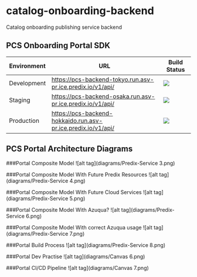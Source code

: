 # catalog-onboarding-backend
 Catalog onboarding publishing service backend

## PCS Onboarding Portal SDK
Environment | URL | Build Status
--- | --- | ---
Development | https://pcs-backend-tokyo.run.asv-pr.ice.predix.io/v1/api/ | <a href='http://predix1.jenkins.build.ge.com/job/PredixSolutions/predix-catalog-onboarding-services/pcs-portal-backend-dev'><img src='http://predix1.jenkins.build.ge.com/buildStatus/icon?job=PredixSolutions/predix-catalog-onboarding-services/pcs-portal-backend-dev'></a>
Staging | https://pcs-backend-osaka.run.asv-pr.ice.predix.io/v1/api/ | <a href='http://predix1.jenkins.build.ge.com/job/PredixSolutions/job/predix-catalog-onboarding-services/job/pcs-portal-frontend-staging/'><img src='http://predix1.jenkins.build.ge.com/buildStatus/icon?job=PredixSolutions/predix-catalog-onboarding-services/pcs-portal-frontend-staging'></a>
Production | https://pcs-backend-hokkaido.run.asv-pr.ice.predix.io/v1/api/ | <a href='http://predix1.jenkins.build.ge.com/job/PredixSolutions/job/predix-catalog-onboarding-services/job/pcs-portal-backend-production/'><img src='http://predix1.jenkins.build.ge.com/buildStatus/icon?job=PredixSolutions/predix-catalog-onboarding-services/pcs-portal-backend-production'></a>

## PCS Portal Architecture Diagrams

###Portal Composite Model
![alt tag](diagrams/Predix-Service 3.png)

###Portal Composite Model With Future Predix Resources
![alt tag](diagrams/Predix-Service 4.png)

###Portal Composite Model With Future Cloud Services
![alt tag](diagrams/Predix-Service 5.png)

###Portal Composite Model With Azuqua?
![alt tag](diagrams/Predix-Service 6.png)

###Portal Composite Model With correct Azuqua usage
![alt tag](diagrams/Predix-Service 7.png)

###Portal Build Process
![alt tag](diagrams/Predix-Service 8.png)

###Portal Dev Practise
![alt tag](diagrams/Canvas 6.png)

###Portal CI/CD Pipeline
![alt tag](diagrams/Canvas 7.png)
